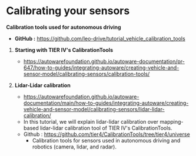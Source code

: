 # Calibrating your sensors

**Calibration tools used for autonomous driving**
* **GitHub :** https://github.com/leo-drive/tutorial_vehicle_calibration_tools

1. **Starting with TIER IV's CalibrationTools**
   * https://autowarefoundation.github.io/autoware-documentation/pr-647/how-to-guides/integrating-autoware/creating-vehicle-and-sensor-model/calibrating-sensors/calibration-tools/

2. **Lidar-Lidar calibration**
   * https://autowarefoundation.github.io/autoware-documentation/main/how-to-guides/integrating-autoware/creating-vehicle-and-sensor-model/calibrating-sensors/lidar-lidar-calibration/
   * In this tutorial, we will explain lidar-lidar calibration over mapping-based lidar-lidar calibration tool of TIER IV's CalibrationTools.
   * Github : https://github.com/tier4/CalibrationTools/tree/tier4/universe
     * Calibration tools for sensors used in autonomous driving and robotics (camera, lidar, and radar).
